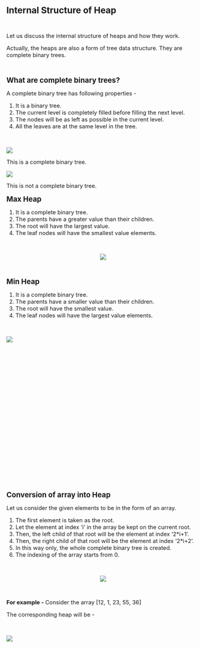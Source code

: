 <div _ngcontent-serverapp-c318="" class="body-text p-24"><p><span style="font-size:17pt;"><strong>Internal Structure of Heap</strong></span></p><p>&nbsp;</p><p><span style="font-size:11pt;">Let us discuss the internal structure of heaps and how they work.&nbsp;</span></p><p><span style="font-size:11pt;">Actually, the heaps are also a form of tree data structure. They are complete binary trees.</span></p><p>&nbsp;</p><p><span style="font-size:13.999999999999998pt;"><strong>What are complete binary trees?</strong></span></p><p><span style="font-size:11pt;">A complete binary tree has following properties -&nbsp;</span></p><ol><li><span style="font-size:11pt;">It is a binary tree.</span></li><li><span style="font-size:11pt;">The current level is completely filled before filling the next level.</span></li><li><span style="font-size:11pt;">The nodes will be as left as possible in the current level.</span></li><li><span style="font-size:11pt;">All the leaves are at the same level in the tree.</span></li></ol><p>&nbsp;</p><p><span style="font-size:11pt;"><img src="https://files.codingninjas.in/article_images/internal-structure-of-heap-dsa-new-0-1702466376.webp"></span></p><p><span style="font-size:11pt;">This is a complete binary tree.</span></p><p><span style="font-size:11pt;"><img src="https://files.codingninjas.in/article_images/internal-structure-of-heap-dsa-new-1-1702466376.webp"></span></p><p><span style="font-size:11pt;">This is not a complete binary tree.</span></p><p><span style="font-size:13.999999999999998pt;"><strong>Max Heap</strong></span></p><ol><li><span style="font-size:11pt;">It is a complete binary tree.</span></li><li><span style="font-size:11pt;">The parents have a greater value than their children.</span></li><li><span style="font-size:11pt;">The root will have the largest value.</span></li><li><span style="font-size:11pt;">The leaf nodes will have the smallest value elements.</span></li></ol><p>&nbsp;</p><p style="text-align:center;"><span style="font-size:11pt;"><img src="https://files.codingninjas.in/article_images/internal-structure-of-heap-dsa-new-2-1702466377.webp"></span></p><p>&nbsp;</p><p><span style="font-size:13.999999999999998pt;"><strong>Min Heap</strong></span></p><ol><li><span style="font-size:11pt;">It is a complete binary tree.</span></li><li><span style="font-size:11pt;">The parents have a smaller value than their children.</span></li><li><span style="font-size:11pt;">The root will have the smallest value.</span></li><li><span style="font-size:11pt;">The leaf nodes will have the largest value elements.</span></li></ol><p>&nbsp;</p><p><img src="https://files.codingninjas.in/article_images/internal-structure-of-heap-dsa-new-3-1702466377.webp"></p><p>&nbsp;</p><p>&nbsp;</p><p>&nbsp;</p><p>&nbsp;</p><p>&nbsp;</p><p>&nbsp;</p><p>&nbsp;</p><p>&nbsp;</p><p>&nbsp;</p><p>&nbsp;</p><p>&nbsp;</p><p>&nbsp;</p><p><span style="font-size:13.999999999999998pt;"><strong>Conversion of array into Heap</strong></span></p><p><span style="font-size:11pt;">Let us consider the given elements to be in the form of an array.&nbsp;</span></p><ol><li><span style="font-size:11pt;">The first element is taken as the root.&nbsp;</span></li><li><span style="font-size:11pt;">Let the element at index ‘i’ in the array be kept on the current root.&nbsp;</span></li><li><span style="font-size:11pt;">Then, the left child of that root will be the element at index ‘2*i+1’.</span></li><li><span style="font-size:11pt;">Then, the right child of that root will be the element at index ‘2*i+2’.</span></li><li><span style="font-size:11pt;">In this way only, the whole complete binary tree is created.</span></li><li><span style="font-size:11pt;">The indexing of the array starts from 0.&nbsp;</span></li></ol><p>&nbsp;</p><p style="text-align:center;"><span style="font-size:11pt;"><img src="https://files.codingninjas.in/article_images/internal-structure-of-heap-dsa-new-4-1702466378.webp"></span></p><p>&nbsp;</p><p><span style="font-size:11pt;"><strong>For example -&nbsp;</strong>Consider the array [12, 1, 23, 55, 36]</span></p><p><span style="font-size:11pt;">The corresponding heap will be -&nbsp;</span></p><p>&nbsp;</p><p><img src="https://files.codingninjas.in/article_images/internal-structure-of-heap-dsa-new-5-1702466378.webp"></p><p>&nbsp;</p></div>
